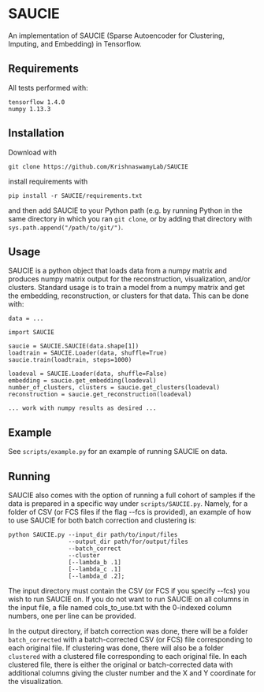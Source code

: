 # SAUCIE
An implementation of SAUCIE (Sparse Autoencoder for Clustering, Imputing, and Embedding) in Tensorflow.

## Requirements
All tests performed with:
```
tensorflow 1.4.0
numpy 1.13.3
```

## Installation

Download with

```
git clone https://github.com/KrishnaswamyLab/SAUCIE
```

install requirements with

```
pip install -r SAUCIE/requirements.txt
```

and then add SAUCIE to your Python path (e.g. by running Python in the same directory in which you ran `git clone`, or by adding that directory with `sys.path.append("/path/to/git/")`.


## Usage
SAUCIE is a python object that loads data from a numpy matrix and produces numpy matrix output for the reconstruction, visualization, and/or clusters. Standard usage is to train a model from a numpy matrix and get the embedding, reconstruction, or clusters for that data. This can be done with:
```
data = ...

import SAUCIE

saucie = SAUCIE.SAUCIE(data.shape[1])
loadtrain = SAUCIE.Loader(data, shuffle=True)
saucie.train(loadtrain, steps=1000)

loadeval = SAUCIE.Loader(data, shuffle=False)
embedding = saucie.get_embedding(loadeval)
number_of_clusters, clusters = saucie.get_clusters(loadeval)
reconstruction = saucie.get_reconstruction(loadeval)

... work with numpy results as desired ...
```

## Example
See `scripts/example.py` for an example of running SAUCIE on data.

## Running
SAUCIE also comes with the option of running a full cohort of samples if the data is prepared in a specific way under `scripts/SAUCIE.py`. Namely, for a folder of CSV (or FCS files if the flag --fcs is provided), an example of how to use SAUCIE for both batch correction and clustering is:
```
python SAUCIE.py --input_dir path/to/input/files
                 --output_dir path/for/output/files
                 --batch_correct
                 --cluster
                 [--lambda_b .1]
                 [--lambda_c .1]
                 [--lambda_d .2];
```
The input directory must contain the CSV (or FCS if you specify --fcs) you wish to run SAUCIE on. If you do not want to run SAUCIE on all columns in the input file, a file named cols_to_use.txt with the 0-indexed column numbers, one per line can be provided.

In the output directory, if batch correction was done, there will be a folder ```batch_corrected``` with a batch-corrected CSV (or FCS) file corresponding to each original file. If clustering was done, there will also be a folder ```clustered``` with a clustered file corresponding to each original file. In each clustered file, there is either the original or batch-corrected data with additional columns giving the cluster number and the X and Y coordinate for the visualization.
